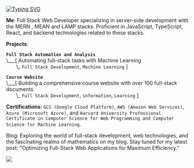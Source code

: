 <!---  
###  WELCOME TO JAYCE GREYSEN'S AI LAB!
![AI Lab](https://your-image-url-here.com)
!--->

[![Typing SVG](https://readme-typing-svg.herokuapp.com?font=Fira+Code&pause=1000&width=435&lines=Hello%2C+World!;Im+jayce+graysen+a+full+stack+developer+thank+for+stoppping+by%2C+follow+my+other+social)](https://git.io/typing-svg)


 **Me**: Full Stack Web Developer specializing in server-side development with the MERN , MEAN and LAMP stacks. Proficient in JavaScript, TypeScript, React, and backend technologies related to these stacks.

 **Projects**:

 **`Full Stack Automation and Analysis`**<br>
\\___[ Automating full-stack tasks with Machine Learning<br>
&nbsp;&nbsp;&nbsp;&nbsp;&nbsp;&nbsp;&nbsp;\\\_ `Full Stack Development`, `Machine Learning` ]

 **`Course Website`**<br>
\\___[ Building a comprehensive course website with over 100 full-stack documents<br>
&nbsp;&nbsp;&nbsp;&nbsp;&nbsp;&nbsp;&nbsp;\\\_ `Full Stack Development`, `information`, `Learning` ]



 **Certifications**:  `GCS (Google Cloud Platform)`, `AWS (Amazon Web Services)`, `Azure (Microsoft Azure)`, and `Harvard University Professional Certificate in Computer Science for Web Programming and Computer Science for Machine Learning`.


 Blog: Exploring the world of full-stack development, web technologies, and the fascinating realms of mathematics on my blog. Stay tuned for my latest post: "Optimizing Full-Stack Web Applications for Maximum Efficiency."


[![](https://skillicons.dev/icons?i=javascript,nodejs,python,mysql,django,postgresql,aws,azure,gcp)](https://skillicons.dev)
